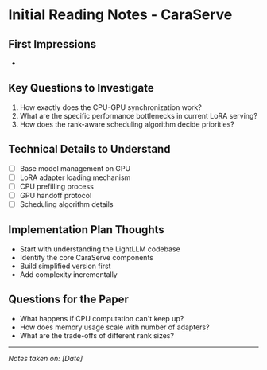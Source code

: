 # Initial Reading Notes - CaraServe

## First Impressions
- 

## Key Questions to Investigate
1. How exactly does the CPU-GPU synchronization work?
2. What are the specific performance bottlenecks in current LoRA serving?
3. How does the rank-aware scheduling algorithm decide priorities?

## Technical Details to Understand
- [ ] Base model management on GPU
- [ ] LoRA adapter loading mechanism
- [ ] CPU prefilling process
- [ ] GPU handoff protocol
- [ ] Scheduling algorithm details

## Implementation Plan Thoughts
- Start with understanding the LightLLM codebase
- Identify the core CaraServe components
- Build simplified version first
- Add complexity incrementally

## Questions for the Paper
- What happens if CPU computation can't keep up?
- How does memory usage scale with number of adapters?
- What are the trade-offs of different rank sizes?

---
*Notes taken on: [Date]* 